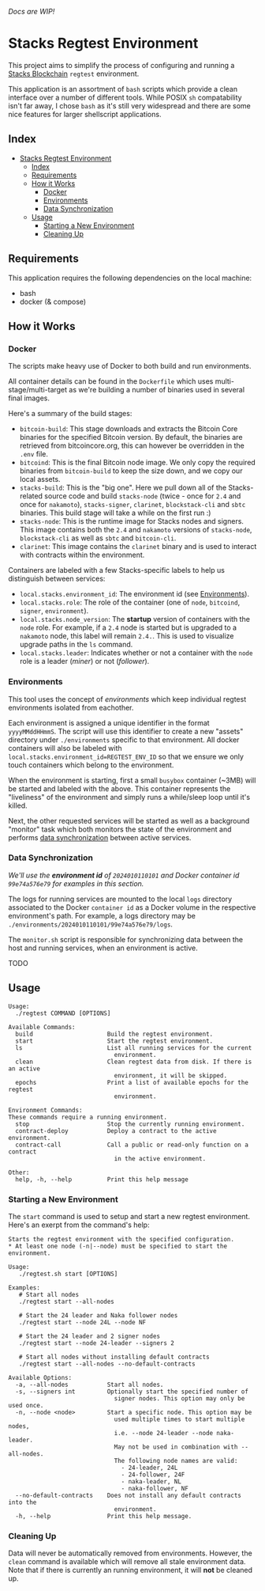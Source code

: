 _Docs are WIP!_

# Stacks Regtest Environment
This project aims to simplify the process of configuring and running a [Stacks Blockchain](https://www.stacks.co/) `regtest` environment.

This application is an assortment of `bash` scripts which provide a clean interface over a number of different tools. While POSIX `sh` compatability isn't far away, I chose `bash` as it's still very widespread and there are some nice features for larger shellscript applications.

## Index
- [Stacks Regtest Environment](#stacks-regtest-environment)
  - [Index](#index)
  - [Requirements](#requirements)
  - [How it Works](#how-it-works)
    - [Docker](#docker)
    - [Environments](#environments)
    - [Data Synchronization](#data-synchronization)
  - [Usage](#usage)
    - [Starting a New Environment](#starting-a-new-environment)
    - [Cleaning Up](#cleaning-up)

## Requirements
This application requires the following dependencies on the local machine:
- bash
- docker (& compose)

## How it Works

### Docker
The scripts make heavy use of Docker to both build and run environments.

All container details can be found in the `Dockerfile` which uses multi-stage/multi-target as we're building a number of binaries used in several final images.

Here's a summary of the build stages:
- `bitcoin-build`: This stage downloads and extracts the Bitcoin Core binaries for the specified Bitcoin version. By default, the binaries are retrieved from bitcoincore.org, this can however be overridden in the `.env` file.
- `bitcoind`: This is the final Bitcoin node image. We only copy the required binaries from `bitcoin-build` to keep the size down, and we copy our local assets.
- `stacks-build`: This is the "big one". Here we pull down all of the Stacks-related source code and build `stacks-node` (twice - once for `2.4` and once for `nakamoto`), `stacks-signer`, `clarinet`, `blockstack-cli` and `sbtc` binaries. This build stage will take a while on the first run :)
- `stacks-node`: This is the runtime image for Stacks nodes and signers. This image contains both the `2.4` and `nakamoto` versions of `stacks-node`, `blockstack-cli` as well as `sbtc` and `bitcoin-cli`.
- `clarinet`: This image contains the `clarinet` binary and is used to interact with contracts within the environment.

Containers are labeled with a few Stacks-specific labels to help us distinguish between services:
- `local.stacks.environment_id`: The environment id (see [Environments](#environments)).
- `local.stacks.role`: The role of the container (one of `node`, `bitcoind`, `signer`, `environment`).
- `local.stacks.node_version`: The **startup** version of containers with the `node` role. For example, if a `2.4` node is started but is upgraded to a `nakamoto` node, this label will remain `2.4.`. This is used to visualize upgrade paths in the `ls` command.
- `local.stacks.leader`: Indicates whether or not a container with the `node` role is a leader (_miner_) or not (_follower_).

### Environments
This tool uses the concept of _environments_ which keep individual regtest environments isolated from eachother.

Each environment is assigned a unique identifier in the format `yyyyMMddHHmmS`. The script will use this identifier to create a new "assets" directory under `./environments` specific to that environment. All docker containers will also be labeled with `local.stacks.environment_id=REGTEST_ENV_ID` so that we ensure we only touch containers which belong to the environment.

When the environment is starting, first a small `busybox` container (~3MB) will be started and labeled with the above. This container represents the "liveliness" of the environment and simply runs a while/sleep loop until it's killed.

Next, the other requested services will be started as well as a background "monitor" task which both monitors the state of the environment and performs [data synchronization](#data-synchronization) between active services.

### Data Synchronization
_We'll use the **environment id** of `2024010110101` and Docker container id `99e74a576e79` for examples in this section._

The logs for running services are mounted to the local `logs` directory associated to the Docker `container id` as a Docker volume in the respective environment's path. For example, a logs directory may be `./environments/2024010110101/99e74a576e79/logs`.

The `monitor.sh` script is responsible for synchronizing data between the host and running services, when an environment is active. 

TODO

## Usage

```
Usage: 
  ./regtest COMMAND [OPTIONS]

Available Commands:
  build                     Build the regtest environment.
  start                     Start the regtest environment.
  ls                        List all running services for the current
                              environment.
  clean                     Clean regtest data from disk. If there is an active
                              environment, it will be skipped.
  epochs                    Print a list of available epochs for the regtest
                              environment.

Environment Commands:
These commands require a running environment.
  stop                      Stop the currently running environment.
  contract-deploy           Deploy a contract to the active environment.
  contract-call             Call a public or read-only function on a contract
                              in the active environment.

Other:
  help, -h, --help          Print this help message
```

### Starting a New Environment
The `start` command is used to setup and start a new regtest environment. Here's an exerpt from the command's help:
```
Starts the regtest environment with the specified configuration.
* At least one node (-n|--node) must be specified to start the environment.

Usage:
   ./regtest.sh start [OPTIONS]

Examples:
   # Start all nodes
   ./regtest start --all-nodes

   # Start the 24 leader and Naka follower nodes
   ./regtest start --node 24L --node NF

   # Start the 24 leader and 2 signer nodes
   ./regtest start --node 24-leader --signers 2

   # Start all nodes without installing default contracts
   ./regtest start --all-nodes --no-default-contracts

Available Options:
  -a, --all-nodes           Start all nodes.
  -s, --signers int         Optionally start the specified number of
                              signer nodes. This option may only be used once.
  -n, --node <node>         Start a specific node. This option may be
                              used multiple times to start multiple nodes,
                              i.e. --node 24-leader --node naka-leader.
                              May not be used in combination with --all-nodes.
                              The following node names are valid:
                                - 24-leader, 24L
                                - 24-follower, 24F
                                - naka-leader, NL
                                - naka-follower, NF
  --no-default-contracts    Does not install any default contracts into the
                              environment.
  -h, --help                Print this help message.
```

### Cleaning Up
Data will never be automatically removed from environments. However, the `clean` command is available which will remove all stale environment data. Note that if there is currently an running environment, it will **not** be cleaned up.
